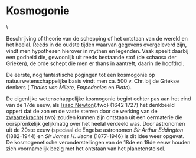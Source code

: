 # Kosmogonie

\

Beschrijving of theorie van de schepping of het ontstaan van de wereld
en het heelal. Reeds in de oudste tijden waarvan gegevens overgeleverd
zijn, vindt men hypothesen hierover in mythen en legenden. Vaak speelt
daarbij een godheid die, gewoonlijk uit reeds bestaande stof (de «chaos»
der Grieken), de orde schept die men er thans in aantreft, daarin de
hoofdrol.

De eerste, nog fantastische pogingen tot een kosmogonie op
natuurwetenschappelijke basis vindt men ca. 500 v. Chr. bij de Griekse
denkers ( *Thales van Milete*, *Empedocles* en *Plato*).

De eigenlijke wetenschappelijke kosmogonie begint echter pas aan het
eind van de 17de eeuw, als [Isaac Newton](newton.html){.two} (1642 1727)
het denkbeeld oppert dat de zon en de vaste sterren door de werking van
de [zwaartekracht](zwaartekracht.html){.two} zouden kunnen zijn ontstaan
uit een oermaterie die oorspronkelijk gelijkmatig over het heelal
verdeeld was. Door astronomen uit de 20ste eeuw (speciaal de Engelse
astronomen *Sir Arthur Eddington* (1882-1944) en *Sir James H. Jeans*
(1877-1946) is dit idee weer opgevat. De kosmogenetische
veronderstellingen van de 18de en 19de eeuw houden zich voornamelijk
bezig met het ontstaan van het planetenstelsel.
